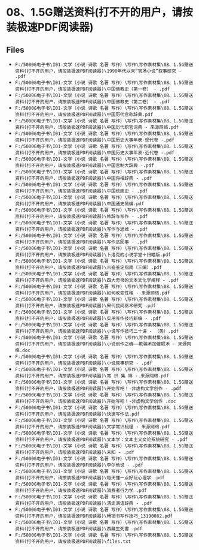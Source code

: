 # 08、1.5G赠送资料(打不开的用户，请按装极速PDF阅读器)

## Files

- `F:/5000G电子书\I01-文学（小说 诗歌 名著 写作）\写作\写作素材集\08、1.5G赠送资料(打不开的用户，请按装极速PDF阅读器)\1990年代以来“官场小说”叙事研究 - .pdf`
- `F:/5000G电子书\I01-文学（小说 诗歌 名著 写作）\写作\写作素材集\08、1.5G赠送资料(打不开的用户，请按装极速PDF阅读器)\中国佛教史（第一卷） - .pdf`
- `F:/5000G电子书\I01-文学（小说 诗歌 名著 写作）\写作\写作素材集\08、1.5G赠送资料(打不开的用户，请按装极速PDF阅读器)\中国佛教史（第二卷） - .pdf`
- `F:/5000G电子书\I01-文学（小说 诗歌 名著 写作）\写作\写作素材集\08、1.5G赠送资料(打不开的用户，请按装极速PDF阅读器)\中国历代官称辞典.pdf`
- `F:/5000G电子书\I01-文学（小说 诗歌 名著 写作）\写作\写作素材集\08、1.5G赠送资料(打不开的用户，请按装极速PDF阅读器)\中国历代职官词典 - 来源网络.pdf`
- `F:/5000G电子书\I01-文学（小说 诗歌 名著 写作）\写作\写作素材集\08、1.5G赠送资料(打不开的用户，请按装极速PDF阅读器)\中国历史大事年表·现代卷 -.pdf`
- `F:/5000G电子书\I01-文学（小说 诗歌 名著 写作）\写作\写作素材集\08、1.5G赠送资料(打不开的用户，请按装极速PDF阅读器)\中国历史大事年表·近代卷 -.pdf`
- `F:/5000G电子书\I01-文学（小说 诗歌 名著 写作）\写作\写作素材集\08、1.5G赠送资料(打不开的用户，请按装极速PDF阅读器)\中国官制大辞典 -.pdf`
- `F:/5000G电子书\I01-文学（小说 诗歌 名著 写作）\写作\写作素材集\08、1.5G赠送资料(打不开的用户，请按装极速PDF阅读器)\中国将相辞典 - .pdf`
- `F:/5000G电子书\I01-文学（小说 诗歌 名著 写作）\写作\写作素材集\08、1.5G赠送资料(打不开的用户，请按装极速PDF阅读器)\中国绘画史 - .pdf`
- `F:/5000G电子书\I01-文学（小说 诗歌 名著 写作）\写作\写作素材集\08、1.5G赠送资料(打不开的用户，请按装极速PDF阅读器)\中国通史简编.pdf`
- `F:/5000G电子书\I01-文学（小说 诗歌 名著 写作）\写作\写作素材集\08、1.5G赠送资料(打不开的用户，请按装极速PDF阅读器)\修辞与写作 - .pdf`
- `F:/5000G电子书\I01-文学（小说 诗歌 名著 写作）\写作\写作素材集\08、1.5G赠送资料(打不开的用户，请按装极速PDF阅读器)\写作与思维 - .pdf`
- `F:/5000G电子书\I01-文学（小说 诗歌 名著 写作）\写作\写作素材集\08、1.5G赠送资料(打不开的用户，请按装极速PDF阅读器)\写作这回事 - .pdf`
- `F:/5000G电子书\I01-文学（小说 诗歌 名著 写作）\写作\写作素材集\08、1.5G赠送资料(打不开的用户，请按装极速PDF阅读器)\卜洛克的小说学堂＋扫瞄版.pdf`
- `F:/5000G电子书\I01-文学（小说 诗歌 名著 写作）\写作\写作素材集\08、1.5G赠送资料(打不开的用户，请按装极速PDF阅读器)\古瓷鉴定指南（三编）.pdf`
- `F:/5000G电子书\I01-文学（小说 诗歌 名著 写作）\写作\写作素材集\08、1.5G赠送资料(打不开的用户，请按装极速PDF阅读器)\四大奇书的文本文化学阐释 - .pdf`
- `F:/5000G电子书\I01-文学（小说 诗歌 名著 写作）\写作\写作素材集\08、1.5G赠送资料(打不开的用户，请按装极速PDF阅读器)\如何改变性格 - 来源网络.pdf`
- `F:/5000G电子书\I01-文学（小说 诗歌 名著 写作）\写作\写作素材集\08、1.5G赠送资料(打不开的用户，请按装极速PDF阅读器)\宋代民间巫术研究 .pdf`
- `F:/5000G电子书\I01-文学（小说 诗歌 名著 写作）\写作\写作素材集\08、1.5G赠送资料(打不开的用户，请按装极速PDF阅读器)\实用写作技巧新编 - .pdf`
- `F:/5000G电子书\I01-文学（小说 诗歌 名著 写作）\写作\写作素材集\08、1.5G赠送资料(打不开的用户，请按装极速PDF阅读器)\小说写作技巧二十讲 - （美）.pdf`
- `F:/5000G电子书\I01-文学（小说 诗歌 名著 写作）\写作\写作素材集\08、1.5G赠送资料(打不开的用户，请按装极速PDF阅读器)\小说创作之魂——欺骗术加催眠术 - 来源网络.doc`
- `F:/5000G电子书\I01-文学（小说 诗歌 名著 写作）\写作\写作素材集\08、1.5G赠送资料(打不开的用户，请按装极速PDF阅读器)\小说叙事研究 - .pdf`
- `F:/5000G电子书\I01-文学（小说 诗歌 名著 写作）\写作\写作素材集\08、1.5G赠送资料(打不开的用户，请按装极速PDF阅读器)\常 识 集 锦 - 来源网络.pdf`
- `F:/5000G电子书\I01-文学（小说 诗歌 名著 写作）\写作\写作素材集\08、1.5G赠送资料(打不开的用户，请按装极速PDF阅读器)\开始写吧！-非虚构文学创作 - .pdf`
- `F:/5000G电子书\I01-文学（小说 诗歌 名著 写作）\写作\写作素材集\08、1.5G赠送资料(打不开的用户，请按装极速PDF阅读器)\开始写吧！-非虚构文学创作 .doc`
- `F:/5000G电子书\I01-文学（小说 诗歌 名著 写作）\写作\写作素材集\08、1.5G赠送资料(打不开的用户，请按装极速PDF阅读器)\快速写作法.pdf`
- `F:/5000G电子书\I01-文学（小说 诗歌 名著 写作）\写作\写作素材集\08、1.5G赠送资料(打不开的用户，请按装极速PDF阅读器)\文学常识梳理 - 来源网络.pdf`
- `F:/5000G电子书\I01-文学（小说 诗歌 名著 写作）\写作\写作素材集\08、1.5G赠送资料(打不开的用户，请按装极速PDF阅读器)\文本学：文本主义文论系统研究 - .pdf`
- `F:/5000G电子书\I01-文学（小说 诗歌 名著 写作）\写作\写作素材集\08、1.5G赠送资料(打不开的用户，请按装极速PDF阅读器)\未知 - .pdf`
- `F:/5000G电子书\I01-文学（小说 诗歌 名著 写作）\写作\写作素材集\08、1.5G赠送资料(打不开的用户，请按装极速PDF阅读器)\李尔他说 - .pdf`
- `F:/5000G电子书\I01-文学（小说 诗歌 名著 写作）\写作\写作素材集\08、1.5G赠送资料(打不开的用户，请按装极速PDF阅读器)\每天懂一点好玩心理学 .pdf`
- `F:/5000G电子书\I01-文学（小说 诗歌 名著 写作）\写作\写作素材集\08、1.5G赠送资料(打不开的用户，请按装极速PDF阅读器)\消费者行为学 .pdf`
- `F:/5000G电子书\I01-文学（小说 诗歌 名著 写作）\写作\写作素材集\08、1.5G赠送资料(打不开的用户，请按装极速PDF阅读器)\清史满语辞典 - .pdf`
- `F:/5000G电子书\I01-文学（小说 诗歌 名著 写作）\写作\写作素材集\08、1.5G赠送资料(打不开的用户，请按装极速PDF阅读器)\畅销书写作技巧_13190082.pdf`
- `F:/5000G电子书\I01-文学（小说 诗歌 名著 写作）\写作\写作素材集\08、1.5G赠送资料(打不开的用户，请按装极速PDF阅读器)\西藏生死書 .pdf`
- `F:/5000G电子书\I01-文学（小说 诗歌 名著 写作）\写作\写作素材集\08、1.5G赠送资料(打不开的用户，请按装极速PDF阅读器)\files.txt`
